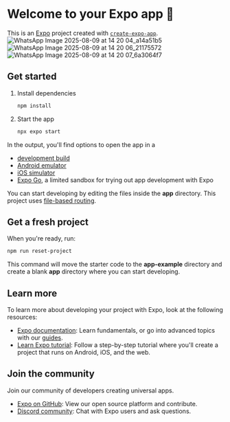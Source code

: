 # Welcome to your Expo app 👋

This is an [Expo](https://expo.dev) project created with [`create-expo-app`](https://www.npmjs.com/package/create-expo-app).
![WhatsApp Image 2025-08-09 at 14 20 04_a14a51b5](https://github.com/user-attachments/assets/c06f424f-0fe9-4603-be95-5c33a29f275c)
![WhatsApp Image 2025-08-09 at 14 20 06_21175572](https://github.com/user-attachments/assets/d7de5cc8-d2c2-4b7b-9d08-e405931f4dc4)
![WhatsApp Image 2025-08-09 at 14 20 07_6a3064f7](https://github.com/user-attachments/assets/feff9fdd-1ab9-4a8e-a083-abf5d0f32579)




## Get started

1. Install dependencies

   ```bash
   npm install
   ```

2. Start the app

   ```bash
   npx expo start
   ```

In the output, you'll find options to open the app in a

- [development build](https://docs.expo.dev/develop/development-builds/introduction/)
- [Android emulator](https://docs.expo.dev/workflow/android-studio-emulator/)
- [iOS simulator](https://docs.expo.dev/workflow/ios-simulator/)
- [Expo Go](https://expo.dev/go), a limited sandbox for trying out app development with Expo

You can start developing by editing the files inside the **app** directory. This project uses [file-based routing](https://docs.expo.dev/router/introduction).

## Get a fresh project

When you're ready, run:

```bash
npm run reset-project
```

This command will move the starter code to the **app-example** directory and create a blank **app** directory where you can start developing.

## Learn more

To learn more about developing your project with Expo, look at the following resources:

- [Expo documentation](https://docs.expo.dev/): Learn fundamentals, or go into advanced topics with our [guides](https://docs.expo.dev/guides).
- [Learn Expo tutorial](https://docs.expo.dev/tutorial/introduction/): Follow a step-by-step tutorial where you'll create a project that runs on Android, iOS, and the web.

## Join the community

Join our community of developers creating universal apps.

- [Expo on GitHub](https://github.com/expo/expo): View our open source platform and contribute.
- [Discord community](https://chat.expo.dev): Chat with Expo users and ask questions.
